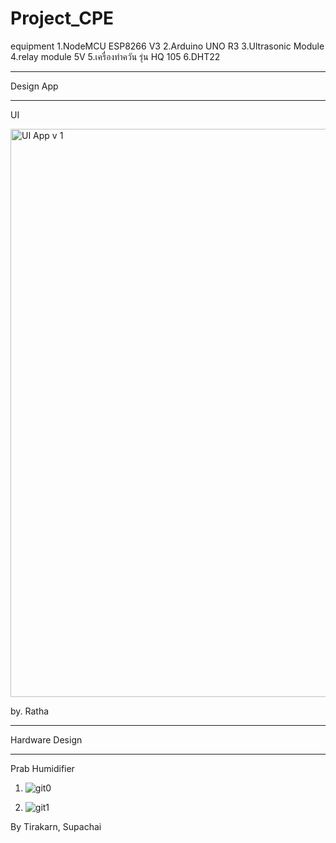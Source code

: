# Project_CPE

equipment
1.NodeMCU ESP8266 V3
2.Arduino UNO R3
3.Ultrasonic Module
4.relay module 5V
5.เครื่องทำควัน รุ่น HQ 105
6.DHT22

_______________________________

Design App

_______________________________

UI

<img width="909" alt="UI App v 1" src="https://user-images.githubusercontent.com/89443207/135103986-3560eb42-fef3-45b3-8e39-c669b5507e77.png">

by. Ratha


---------------------------------------------------

Hardware Design

----------------------------------------------------

Prab Humidifier

1. ![git0](https://user-images.githubusercontent.com/90176118/135106619-31cfaeb5-d5c9-4172-9715-daf525c09c78.jpg)




2. ![git1](https://user-images.githubusercontent.com/90176118/135105970-47bb95bf-27d9-4d87-acb9-421fb3480cb6.jpg)

By Tirakarn, Supachai
